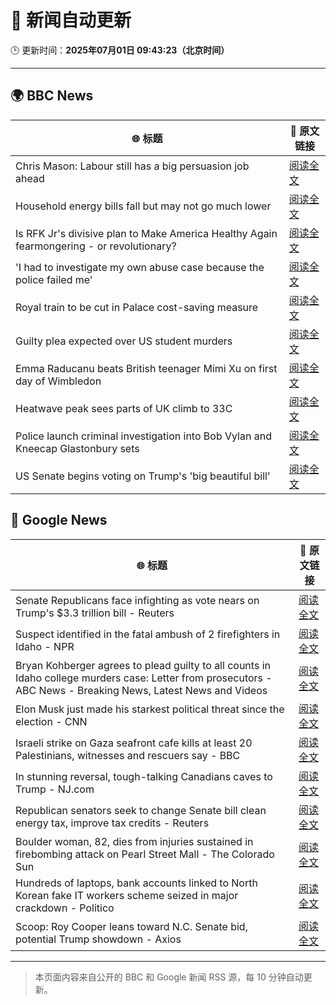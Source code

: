 # 🧠 新闻自动更新

🕒 更新时间：**2025年07月01日 09:43:23（北京时间）**

---

## 🌍 BBC News

| 🌐 标题 | 🔗 原文链接 |
|--------|-------------|
| Chris Mason: Labour still has a big persuasion job ahead | [阅读全文](https://www.bbc.com/news/articles/czjkkmdv33mo) |
| Household energy bills fall but may not go much lower | [阅读全文](https://www.bbc.com/news/articles/c79q8g7q283o) |
| Is RFK Jr's divisive plan to Make America Healthy Again fearmongering - or revolutionary? | [阅读全文](https://www.bbc.com/news/articles/ceq7jx3dlj9o) |
| 'I had to investigate my own abuse case because the police failed me' | [阅读全文](https://www.bbc.com/news/articles/cj0mzmqvp6zo) |
| Royal train to be cut in Palace cost-saving measure | [阅读全文](https://www.bbc.com/news/articles/ce377nr5r43o) |
| Guilty plea expected over US student murders | [阅读全文](https://www.bbc.com/news/articles/c3r994xvj42o) |
| Emma Raducanu beats British teenager Mimi Xu on first day of Wimbledon | [阅读全文](https://www.bbc.com/sport/tennis/articles/cq8zzyw99jdo) |
| Heatwave peak sees parts of UK climb to 33C | [阅读全文](https://www.bbc.com/news/articles/c89epj8pd9zo) |
| Police launch criminal investigation into Bob Vylan and Kneecap Glastonbury sets | [阅读全文](https://www.bbc.com/news/articles/cd0vvnl41mno) |
| US Senate begins voting on Trump's 'big beautiful bill' | [阅读全文](https://www.bbc.com/news/articles/czjkkdyplymo) |

## 📰 Google News

| 🌐 标题 | 🔗 原文链接 |
|--------|-------------|
| Senate Republicans face infighting as vote nears on Trump's $3.3 trillion bill - Reuters | [阅读全文](https://news.google.com/rss/articles/CBMizgFBVV95cUxPN0IwYUdBd0p2bERMS25LZ3pSaHg3cjVEUnpFMlpHU09CNGpOelJoUFd5SnMyT3BWUEVsWnp0UHdaMFRUbXZWcnFnSTREU3VyQ1c4SnhCdlhGNjhtd0V4YVEySlNiMHJPVVFxa1RxeTZZNl96RGRWN1lieHk0NXpHRndZNnNSSnlIOEVER3lWTXpxNzJGbGV5N0ZJRVJtdlRvSF9HcFpYYW1VMnlOenJ0R1Mxc3lRaXRWU3dYODQ2MzZGSzNETDM0dDhEaEdrUQ?oc=5) |
| Suspect identified in the fatal ambush of 2 firefighters in Idaho - NPR | [阅读全文](https://news.google.com/rss/articles/CBMikwFBVV95cUxNcGZ0dXRFOVF6U2M3UWxyNjBlUXlLWW91YnJ6SHlrT0pnc1ZzT0psSE5lNXlmdkhfajBjRF9ZQ2FsZzFLQ3VlTmxxM28xMDFVdEw5MHdSdjNrYngyd3ROelFlNHRHNkFvTWVfaXR1bmFpSFNQenNVRjJ4SVU2Wml5WjZFS2RqWlFxa29KRmNpVmRSY1U?oc=5) |
| Bryan Kohberger agrees to plead guilty to all counts in Idaho college murders case: Letter from prosecutors - ABC News - Breaking News, Latest News and Videos | [阅读全文](https://news.google.com/rss/articles/CBMipAFBVV95cUxNV3VDWUtndHotelNEaXRmcnZ0UGM3dDNFclF2eVJrdTQyVXVZR0NYNHdEMlR3MXVUY0tJeVhZLVBwWVpydlMxUnhCbHNwT2l0Y0doYnliTGdsUUNZazVtZjFlMTVqY1hKS0QySUF3aXQyWWhXdnZ3b2xpZFZzNXZadGFldGJKXzFXNGR2WlE4WXdrUXBpSWVZbFlpUEJySGhRdHVqSg?oc=5) |
| Elon Musk just made his starkest political threat since the election - CNN | [阅读全文](https://news.google.com/rss/articles/CBMidEFVX3lxTE1FeUxleXcySWhyZWowQVcyZlppU1NGQ3NFSG1INm8ySzEtdEE2VWpCNlpSRmFWU01PdGxOWlpFbHRJeVRiZDFicmhEeElwLXVkby0tQ1RCakhNLWNUWjJBUV9YeEM3REtJYm5QX2NLOThSY2t00gF6QVVfeXFMUFNObF9EdUtiY1FkOXVWZnJSYktSU0R0WUIxdXJvWml5RGtBRlNkNzBFNGpmU01lLXZjNHRhYzRjcThKNENjZTZYSHlDYkhOMW95YndfQlZiNW1Wbnd3dEJGeVJlZV9KNVBGRTJ2ZEFVTW1ZYUlibzZjclE?oc=5) |
| Israeli strike on Gaza seafront cafe kills at least 20 Palestinians, witnesses and rescuers say - BBC | [阅读全文](https://news.google.com/rss/articles/CBMiWkFVX3lxTFA3bHFrYXpycXF5Y0MyUGZOWDlNa1k5eHl5cDEydW9KN0dZZ1dkYktSVHFWTjZLdTBnMTVaclZ4c3ZQVnNnTkMwRDZZOXBDRjMtdEEtaTlhdjl4UdIBX0FVX3lxTE1UT01nZWtkSXBOd3Nia0RqMTZVb05EUWZjWTBjWHZpaWd6bktueWk3ZkZwS1BlUGJaM09HU2lCRG1YWnBxYXVUbm5jUWVwNHFUZFFKRzAyYjM4dHNQYkhj?oc=5) |
| In stunning reversal, tough-talking Canadians caves to Trump - NJ.com | [阅读全文](https://news.google.com/rss/articles/CBMinwFBVV95cUxQX2xLa2g2ZDFCYlpNRDM2b21HYlNnN3lDMy1HeGF6WW9SZkhZR0xnbDlmdXVSOEI4MHRvZldNMEMzLW5NejczbF9IVFFvUkQtbWFSWk9ad3NzX0pjRDBaaDdGdkhZcWtUUzFYbnJhVWcweEhFSzJaU1Y5UUVqYlJJb1psNXRIUmxNaFJ3d0hnY3pGQ3lrN2V2MVNiZ0szdzTSAbMBQVVfeXFMTlJkUm9Qa21kOXo0Vm5kZk91dTdkdFB2YUZLQ1ZWb1F4UnZqdTM0N01OaVN4RENLcjRBd09Pd0lhQWd4VkNhcFA0Q212LXV4Rms3QU1HaTl5cWlmYXhHbUt5cTlWc1BqczFPU1dDMXVlYTZoZzhTX08wVjQxdW1aR2NFRGN6YW40cGdMMUNzU3UyZUxEM3BQeERsQWRlMjN4cENXY1luU0xNSk10V3ZyQmdNWG8?oc=5) |
| Republican senators seek to change Senate bill clean energy tax, improve tax credits - Reuters | [阅读全文](https://news.google.com/rss/articles/CBMixwFBVV95cUxNZGd0UjY0QTFwbk1jQnJuYjRqTUxjeDY5ejhsTktZN0dQZFBuYUVrNHZ2M0p6NDVMLWhBdDhLckI1S1RmZjZWVXpXS0diTEFHMHBwRWRPM3hFanZ5UUxSd0JwZ3BPZlIxY001S3RFaV9SOEh4aGtqeXhSZzZyMVhfeHg2V2NTLWcybGJFcld6TG1EX2dIV2pXWEtUZ1g2cTBEU0ZhU2JxaW5VT3lQU3pFSXBaY3M2R3hoTDZDSnpJd0VyZ21nYkk0?oc=5) |
| Boulder woman, 82, dies from injuries sustained in firebombing attack on Pearl Street Mall - The Colorado Sun | [阅读全文](https://news.google.com/rss/articles/CBMiggFBVV95cUxNNVJ4NnBvNzE3YUllXzd2U0hLYkNLbDdjUTI4dFc1SUl4RUg3Z3J2b3VzRnJFUUdIQnd3c2V5Ym5zaGt3YnJJNl9BSkxmeFRuYmFjWXh4THIxeTJMclBMU0FyRWxQOGhTMHBnYTlLdEYxTG1EdnZkSjZBR2FYZFIwbjRn?oc=5) |
| Hundreds of laptops, bank accounts linked to North Korean fake IT workers scheme seized in major crackdown - Politico | [阅读全文](https://news.google.com/rss/articles/CBMilgFBVV95cUxNLXNEQXFWcEhXX1hyTkJYUmFwWFJtTTVtMjhiZmV1ZG5DbFhBVWVsYkRyVWtOOUxXZk5ST3QxMERSZnRPSHNuTVN3QVJ4azdTV2VJMThSTzdzcVBPc1hJc2plOWJBNWZPeDFkLUFvalRmTHl0LUUyTUZhSE42MWc0MFQ2VmhvWUNxQjNwZmFEZlZGYjZRQUE?oc=5) |
| Scoop: Roy Cooper leans toward N.C. Senate bid, potential Trump showdown - Axios | [阅读全文](https://news.google.com/rss/articles/CBMiggFBVV95cUxPZ2c2ak1OOF9tM3JpZXFVYXU3dGpyV0QtREp1UTU2cmNWOWpsX0hkNW5UbkpLTGFEcWM1SndrT2hESTRvLS1veXlqVmdLdFhFUV9sTWEwencyZzg1WjNTZ3M2ZHdYOV93M2hyd0tsTTlldUlrMFZGOUhBSTY2d0w0LUFB?oc=5) |

---
> 本页面内容来自公开的 BBC 和 Google 新闻 RSS 源，每 10 分钟自动更新。